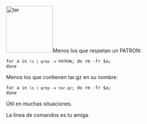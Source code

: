 <html><body><a href="/wp-content/uploads/2010/05/ter.png"><img class="alignright size-full wp-image-2236" title="ter" src="/wp-content/uploads/2010/05/ter.png" alt="ter" width="128" height="128"></a>Menos los que respetan un PATRON:



<code>for a in `ls | grep -v PATRON`; do rm -fr $a; done</code>



Menos los que contienen tar.gz en su nombre:



<code>for a in `ls | grep -v tar.gz`; do rm -fr $a; done</code>



Útil en muchas situaciones.



La línea de comandos es tu amiga.</body></html>